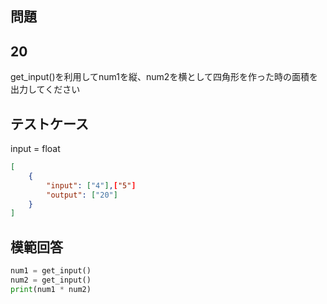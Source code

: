 ## 問題
## 20

get_input()を利用してnum1を縦、num2を横として四角形を作った時の面積を出力してください

## テストケース
input = float
```json
[
	{
		"input": ["4"],["5"]
		"output": ["20"]
	}
]
```

## 模範回答
```python
num1 = get_input()
num2 = get_input()
print(num1 * num2)
```